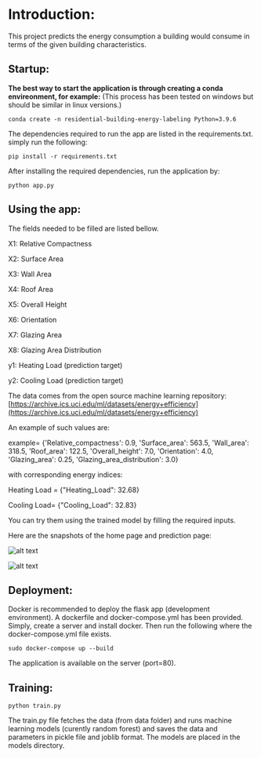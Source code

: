 

# Introduction:

This project predicts the energy consumption a building would consume in terms of the given building characteristics.

## Startup:
**The best way to start the application is through creating a conda envireonment, for example:** (This process has been tested on windows but should be similar in linux versions.)

```conda create -n residential-building-energy-labeling Python=3.9.6 ```

The dependencies required to run the app are listed in the requirements.txt. simply run the following:

``` pip install -r requirements.txt ```

After installing the required dependencies, run the application by:

```python app.py```


## Using the app:
The fields needed to be filled are listed bellow.

X1: Relative Compactness

X2: Surface Area

X3: Wall Area

X4: Roof Area

X5: Overall Height

X6: Orientation

X7: Glazing Area

X8: Glazing Area Distribution

y1: Heating Load (prediction target)

y2: Cooling Load (prediction target)

The data comes from the open source machine learning repository: [https://archive.ics.uci.edu/ml/datasets/energy+efficiency](https://archive.ics.uci.edu/ml/datasets/energy+efficiency)

An example of such values are:

example= {'Relative_compactness': 0.9,
 'Surface_area': 563.5,
 'Wall_area': 318.5,
 'Roof_area': 122.5,
 'Overall_height': 7.0,
 'Orientation': 4.0,
 'Glazing_area': 0.25,
 'Glazing_area_distribution': 3.0}

 with corresponding energy indices:
 
 Heating Load = {"Heating_Load": 32.68}
 
 Cooling Load= {"Cooling_Load": 32.83}

 You can try them using the trained model by filling the required inputs.

Here are the snapshots of the home page and prediction page:

![alt text](https://github.com/miladashouri/residential-energy-prediction/blob/master/home_page.PNG "Logo Title Text 1")

![alt text](https://github.com/miladashouri/residential-energy-prediction/blob/master/prediction_page.PNG "Logo Title Text 2")

## Deployment:
Docker is recommended to deploy the flask app (development environment). A dockerfile and docker-compose.yml has been provided. Simply, create a server and install docker. Then run the following where the docker-compose.yml file exists. 

``` sudo docker-compose up --build ``` 

The application is available on the server (port=80).

## Training:

```python train.py```

The train.py file fetches the data (from data folder) and runs machine learning models (curently random forest) and saves the data and parameters in pickle file and joblib format. The models are placed in the models directory.  
